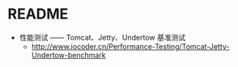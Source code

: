 # README

- 性能测试 —— Tomcat、Jetty、Undertow 基准测试
    - <http://www.iocoder.cn/Performance-Testing/Tomcat-Jetty-Undertow-benchmark>
